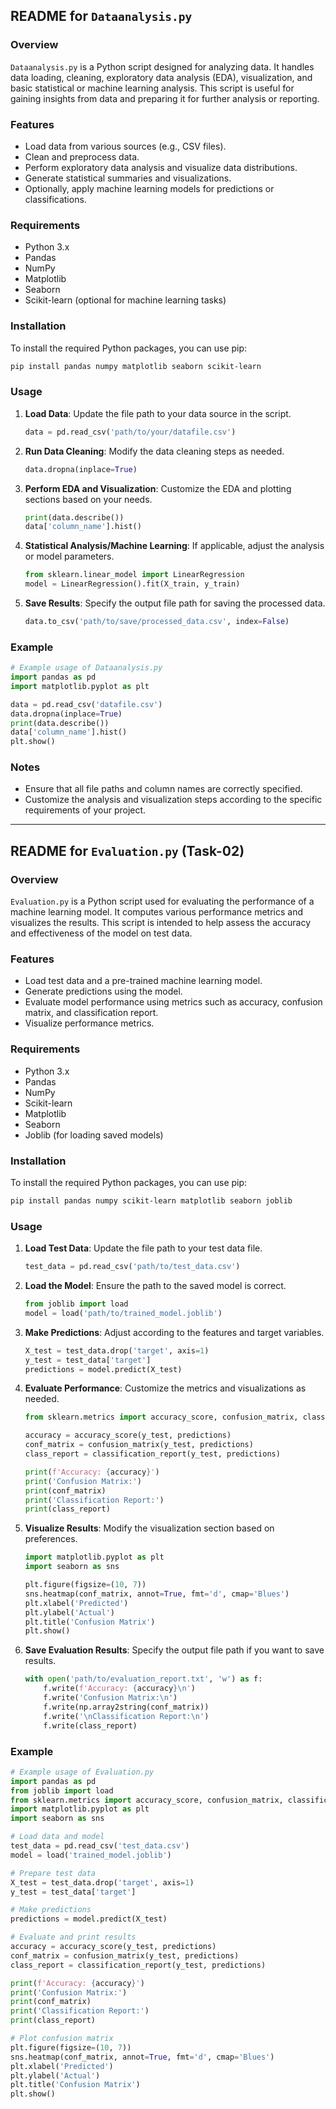## README for `Dataanalysis.py`

### Overview

`Dataanalysis.py` is a Python script designed for analyzing data. It handles data loading, cleaning, exploratory data analysis (EDA), visualization, and basic statistical or machine learning analysis. This script is useful for gaining insights from data and preparing it for further analysis or reporting.

### Features

- Load data from various sources (e.g., CSV files).
- Clean and preprocess data.
- Perform exploratory data analysis and visualize data distributions.
- Generate statistical summaries and visualizations.
- Optionally, apply machine learning models for predictions or classifications.

### Requirements

- Python 3.x
- Pandas
- NumPy
- Matplotlib
- Seaborn
- Scikit-learn (optional for machine learning tasks)

### Installation

To install the required Python packages, you can use pip:

```bash
pip install pandas numpy matplotlib seaborn scikit-learn
```

### Usage

1. **Load Data**: Update the file path to your data source in the script.

   ```python
   data = pd.read_csv('path/to/your/datafile.csv')
   ```

2. **Run Data Cleaning**: Modify the data cleaning steps as needed.

   ```python
   data.dropna(inplace=True)
   ```

3. **Perform EDA and Visualization**: Customize the EDA and plotting sections based on your needs.

   ```python
   print(data.describe())
   data['column_name'].hist()
   ```

4. **Statistical Analysis/Machine Learning**: If applicable, adjust the analysis or model parameters.

   ```python
   from sklearn.linear_model import LinearRegression
   model = LinearRegression().fit(X_train, y_train)
   ```

5. **Save Results**: Specify the output file path for saving the processed data.

   ```python
   data.to_csv('path/to/save/processed_data.csv', index=False)
   ```

### Example

```python
# Example usage of Dataanalysis.py
import pandas as pd
import matplotlib.pyplot as plt

data = pd.read_csv('datafile.csv')
data.dropna(inplace=True)
print(data.describe())
data['column_name'].hist()
plt.show()
```

### Notes

- Ensure that all file paths and column names are correctly specified.
- Customize the analysis and visualization steps according to the specific requirements of your project.

---

## README for `Evaluation.py` (Task-02)

### Overview

`Evaluation.py` is a Python script used for evaluating the performance of a machine learning model. It computes various performance metrics and visualizes the results. This script is intended to help assess the accuracy and effectiveness of the model on test data.

### Features

- Load test data and a pre-trained machine learning model.
- Generate predictions using the model.
- Evaluate model performance using metrics such as accuracy, confusion matrix, and classification report.
- Visualize performance metrics.

### Requirements

- Python 3.x
- Pandas
- NumPy
- Scikit-learn
- Matplotlib
- Seaborn
- Joblib (for loading saved models)

### Installation

To install the required Python packages, you can use pip:

```bash
pip install pandas numpy scikit-learn matplotlib seaborn joblib
```

### Usage

1. **Load Test Data**: Update the file path to your test data file.

   ```python
   test_data = pd.read_csv('path/to/test_data.csv')
   ```

2. **Load the Model**: Ensure the path to the saved model is correct.

   ```python
   from joblib import load
   model = load('path/to/trained_model.joblib')
   ```

3. **Make Predictions**: Adjust according to the features and target variables.

   ```python
   X_test = test_data.drop('target', axis=1)
   y_test = test_data['target']
   predictions = model.predict(X_test)
   ```

4. **Evaluate Performance**: Customize the metrics and visualizations as needed.

   ```python
   from sklearn.metrics import accuracy_score, confusion_matrix, classification_report

   accuracy = accuracy_score(y_test, predictions)
   conf_matrix = confusion_matrix(y_test, predictions)
   class_report = classification_report(y_test, predictions)
   
   print(f'Accuracy: {accuracy}')
   print('Confusion Matrix:')
   print(conf_matrix)
   print('Classification Report:')
   print(class_report)
   ```

5. **Visualize Results**: Modify the visualization section based on preferences.

   ```python
   import matplotlib.pyplot as plt
   import seaborn as sns

   plt.figure(figsize=(10, 7))
   sns.heatmap(conf_matrix, annot=True, fmt='d', cmap='Blues')
   plt.xlabel('Predicted')
   plt.ylabel('Actual')
   plt.title('Confusion Matrix')
   plt.show()
   ```

6. **Save Evaluation Results**: Specify the output file path if you want to save results.

   ```python
   with open('path/to/evaluation_report.txt', 'w') as f:
       f.write(f'Accuracy: {accuracy}\n')
       f.write('Confusion Matrix:\n')
       f.write(np.array2string(conf_matrix))
       f.write('\nClassification Report:\n')
       f.write(class_report)
   ```

### Example

```python
# Example usage of Evaluation.py
import pandas as pd
from joblib import load
from sklearn.metrics import accuracy_score, confusion_matrix, classification_report
import matplotlib.pyplot as plt
import seaborn as sns

# Load data and model
test_data = pd.read_csv('test_data.csv')
model = load('trained_model.joblib')

# Prepare test data
X_test = test_data.drop('target', axis=1)
y_test = test_data['target']

# Make predictions
predictions = model.predict(X_test)

# Evaluate and print results
accuracy = accuracy_score(y_test, predictions)
conf_matrix = confusion_matrix(y_test, predictions)
class_report = classification_report(y_test, predictions)

print(f'Accuracy: {accuracy}')
print('Confusion Matrix:')
print(conf_matrix)
print('Classification Report:')
print(class_report)

# Plot confusion matrix
plt.figure(figsize=(10, 7))
sns.heatmap(conf_matrix, annot=True, fmt='d', cmap='Blues')
plt.xlabel('Predicted')
plt.ylabel('Actual')
plt.title('Confusion Matrix')
plt.show()
```


